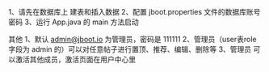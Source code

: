 1、请先在数据库上 建表和插入数据
2、配置 jboot.properties 文件的数据库账号密码
3、运行 App.java 的 main 方法启动

其他
1、默认 admin@jboot.io 为管理员，密码是 111111
2、管理员（user表role字段为 admin 的）可以对任意帖子进行置顶、推荐、编辑、删除等
3、管理员 可以激活其他成员，激活页面在用户中心里